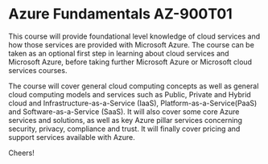 # Azure Fundamentals AZ-900T01

This course will provide foundational level knowledge of cloud services and how those services are provided with Microsoft Azure. The course can be taken as an optional first step in learning about cloud services and Microsoft Azure, before taking further Microsoft Azure or Microsoft 
cloud services courses. 

The course will cover general cloud computing concepts as well as general cloud computing models and services such as Public, Private and Hybrid cloud and Infrastructure-as-a-Service (IaaS), 
Platform-as-a-Service(PaaS) and Software-as-a-Service (SaaS). It will also cover some core Azure services and solutions, as well as key Azure pillar services concerning security, privacy, compliance and trust. It will finally cover pricing and support services available with Azure.                    



Cheers!